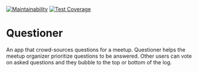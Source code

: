 [![Maintainability](https://api.codeclimate.com/v1/badges/d41efbc1465744d263be/maintainability)](https://codeclimate.com/github/asamisellah/Questioner/maintainability)  [![Test Coverage](https://api.codeclimate.com/v1/badges/d41efbc1465744d263be/test_coverage)](https://codeclimate.com/github/asamisellah/Questioner/test_coverage)


# Questioner

An app that crowd-sources questions for a meetup. Questioner helps the meetup organizer prioritize questions to be answered. Other users can vote on asked questions and they bubble to the top or bottom of the log.
